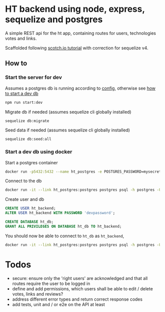 # HT backend using node, express, sequelize and postgres
A simple REST api for the ht app, containing routes for users, technologies votes and links.

Scaffolded following [scotch.io tutorial](https://scotch.io/tutorials/getting-started-with-node-express-and-postgres-using-sequelize)
with correction for sequelize v4.

## How to
### Start the server for dev
Assumes a postgres db is running according to [config](./server/config/config.json), otherwise see [how to start a dev db](#start-a-dev-db-using-docker)
```bash
npm run start:dev
```

Migrate db if needed (assumes sequelize cli globally installed)
```bash
sequelize db:migrate
```

Seed data if needed (assumes sequelize cli globally installed)
```bash
sequelize db:seed:all
```

### Start a dev db using docker
Start a postgres container
```bash
docker run -p5432:5432 --name ht_postgres -e POSTGRES_PASSWORD=mysecretpassword -d postgres
```

Connect to the db
```bash
docker run -it --link ht_postgres:postgres postgres psql -h postgres -U postgres
```

Create user and db
```sql
CREATE USER ht_backend;
ALTER USER ht_backend WITH PASSWORD 'devpassword';

CREATE DATABASE ht_db;
GRANT ALL PRIVILEGES ON DATABASE ht_db TO ht_backend;
```

You should now be able to connect to `ht_db` as `ht_backend`,
```bash
docker run -it --link ht_postgres:postgres postgres psql -h postgres -U ht_backend -d ht_db
```

# Todos
- secure: ensure only the 'right users' are acknowledged and that all routes require the user to be logged in
- define and add permissions, which users shall be able to edit / delete votes, links and reviews?
- address different error types and return correct response codes
- add tests, unit and / or e2e on the API at least

